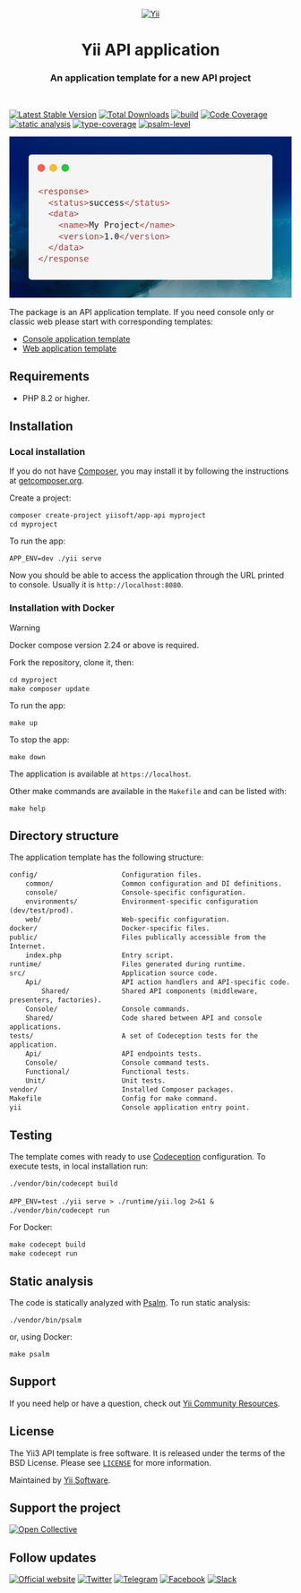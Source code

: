 <p align="center">
    <a href="https://github.com/yiisoft" target="_blank">
        <img src="https://yiisoft.github.io/docs/images/yii_logo.svg" height="100px" alt="Yii">
    </a>
    <h1 align="center">Yii API application</h1>
    <h3 align="center">An application template for a new API project</h3>
    <br>
</p>

[![Latest Stable Version](https://poser.pugx.org/yiisoft/app-api/v)](https://packagist.org/packages/yiisoft/app-api)
[![Total Downloads](https://poser.pugx.org/yiisoft/app-api/downloads)](https://packagist.org/packages/yiisoft/app-api)
[![build](https://github.com/yiisoft/app-api/actions/workflows/build.yml/badge.svg)](https://github.com/yiisoft/app-api/actions/workflows/build.yml)
[![Code Coverage](https://codecov.io/gh/yiisoft/app-api/branch/master/graph/badge.svg)](https://codecov.io/gh/yiisoft/app-api)
[![static analysis](https://github.com/yiisoft/app-api/workflows/static%20analysis/badge.svg)](https://github.com/yiisoft/app-api/actions?query=workflow%3A%22static+analysis%22)
[![type-coverage](https://shepherd.dev/github/yiisoft/app-api/coverage.svg)](https://shepherd.dev/github/yiisoft/app-api)
[![psalm-level](https://shepherd.dev/github/yiisoft/app-api/level.svg)](https://shepherd.dev/github/yiisoft/app-api)

<p>
    <a href="https://github.com/yiisoft/app-api" target="_blank">
        <img src="screenshot.png" alt="API request result">
    </a>
</p>

The package is an API application template. If you need console only or classic web please start with corresponding
templates:

- [Console application template](https://github.com/yiisoft/app-console)
- [Web application template](https://github.com/yiisoft/app)

## Requirements

- PHP 8.2 or higher.

## Installation

### Local installation

If you do not have [Composer](https://getcomposer.org/), you may install it by following the instructions
at [getcomposer.org](https://getcomposer.org/doc/00-intro.md).

Create a project:

```shell
composer create-project yiisoft/app-api myproject
cd myproject
```

To run the app:

```shell
APP_ENV=dev ./yii serve
```

Now you should be able to access the application through the URL printed to console.
Usually it is `http://localhost:8080`.

### Installation with Docker

> [!WARNING]
> Docker compose version 2.24 or above is required.

Fork the repository, clone it, then:

```shell
cd myproject
make composer update
```

To run the app:

```shell
make up
```

To stop the app:

```shell
make down
```

The application is available at `https://localhost`.

Other make commands are available in the `Makefile` and can be listed with:

```shell
make help
```

## Directory structure

The application template has the following structure:

```
config/                     Configuration files.
    common/                 Common configuration and DI definitions.
    console/                Console-specific configuration.
    environments/           Environment-specific configuration (dev/test/prod).
    web/                    Web-specific configuration.
docker/                     Docker-specific files.
public/                     Files publically accessible from the Internet.
    index.php               Entry script.
runtime/                    Files generated during runtime.
src/                        Application source code.
    Api/                    API action handlers and API-specific code.
        Shared/             Shared API components (middleware, presenters, factories).
    Console/                Console commands.
    Shared/                 Code shared between API and console applications.
tests/                      A set of Codeception tests for the application.
    Api/                    API endpoints tests.
    Console/                Console command tests.
    Functional/             Functional tests.
    Unit/                   Unit tests.
vendor/                     Installed Composer packages.
Makefile                    Config for make command.
yii                         Console application entry point.
```

## Testing

The template comes with ready to use [Codeception](https://codeception.com/) configuration.
To execute tests, in local installation run:

```shell
./vendor/bin/codecept build

APP_ENV=test ./yii serve > ./runtime/yii.log 2>&1 &
./vendor/bin/codecept run
```

For Docker:

```shell
make codecept build
make codecept run
```

## Static analysis

The code is statically analyzed with [Psalm](https://psalm.dev/). To run static analysis:

```shell
./vendor/bin/psalm
```

or, using Docker:

```shell
make psalm
```

## Support

If you need help or have a question, check out [Yii Community Resources](https://www.yiiframework.com/community).

## License

The Yii3 API template is free software. It is released under the terms of the BSD License.
Please see [`LICENSE`](./LICENSE.md) for more information.

Maintained by [Yii Software](https://www.yiiframework.com/).

## Support the project

[![Open Collective](https://img.shields.io/badge/Open%20Collective-sponsor-7eadf1?logo=open%20collective&logoColor=7eadf1&labelColor=555555)](https://opencollective.com/yiisoft)

## Follow updates

[![Official website](https://img.shields.io/badge/Powered_by-Yii_Framework-green.svg?style=flat)](https://www.yiiframework.com/)
[![Twitter](https://img.shields.io/badge/twitter-follow-1DA1F2?logo=twitter&logoColor=1DA1F2&labelColor=555555?style=flat)](https://twitter.com/yiiframework)
[![Telegram](https://img.shields.io/badge/telegram-join-1DA1F2?style=flat&logo=telegram)](https://t.me/yii3en)
[![Facebook](https://img.shields.io/badge/facebook-join-1DA1F2?style=flat&logo=facebook&logoColor=ffffff)](https://www.facebook.com/groups/yiitalk)
[![Slack](https://img.shields.io/badge/slack-join-1DA1F2?style=flat&logo=slack)](https://yiiframework.com/go/slack)
